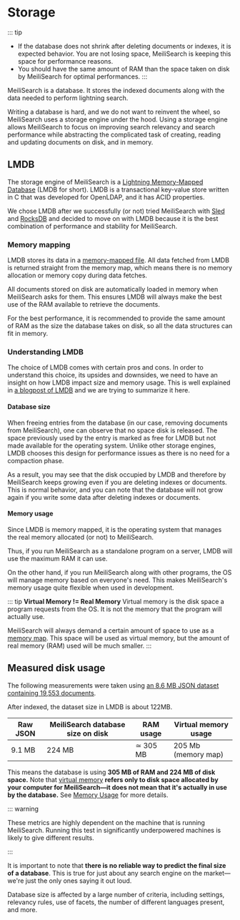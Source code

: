 # Storage

::: tip

- If the database does not shrink after deleting documents or indexes, it is expected behavior. You are not losing space, MeiliSearch is keeping this space for performance reasons.
- You should have the same amount of RAM than the space taken on disk by MeiliSearch for optimal performances.
  :::

MeiliSearch is a database. It stores the indexed documents along with the data needed to perform lightning search.

Writing a database is hard, and we do not want to reinvent the wheel, so MeiliSearch uses a storage engine under the hood. Using a storage engine allows MeiliSearch to focus on improving search relevancy and search performance while abstracting the complicated task of creating, reading and updating documents on disk, and in memory.

## LMDB

The storage engine of MeiliSearch is a [Lightning Memory-Mapped Database](http://www.lmdb.tech/doc/) (LMDB for short). LMDB is a transactional key-value store written in C that was developed for OpenLDAP, and it has ACID properties.

We chose LMDB after we successfully (or not) tried MeiliSearch with [Sled](https://github.com/spacejam/sled) and [RocksDB](https://rocksdb.org/) and decided to move on with LMDB because it is the best combination of performance and stability for MeiliSearch.

### Memory mapping

LMDB stores its data in a [memory-mapped file](https://en.wikipedia.org/wiki/Memory-mapped_file). All data fetched from LMDB is returned straight from the memory map, which means there is no memory allocation or memory copy during data fetches.

All documents stored on disk are automatically loaded in memory when MeiliSearch asks for them. This ensures LMDB will always make the best use of the RAM available to retrieve the documents.

For the best performance, it is recommended to provide the same amount of RAM as the size the database takes on disk, so all the data structures can fit in memory.

### Understanding LMDB

The choice of LMDB comes with certain pros and cons. In order to understand this choice, its upsides and downsides, we need to have an insight on how LMDB impact size and memory usage. This is well explained in [a blogpost of LMDB](https://symas.com/understanding-lmdb-database-file-sizes-and-memory-utilization/) and we are trying to summarize it here.

#### Database size

When freeing entries from the database (in our case, removing documents from MeiliSearch), one can observe that no space disk is released. The space previously used by the entry is marked as free for LMDB but not made available for the operating system.
Unlike other storage engines, LMDB chooses this design for performance issues as there is no need for a compaction phase.

As a result, you may see that the disk occupied by LMDB and therefore by MeiliSearch keeps growing even if you are deleting indexes or documents. This is normal behavior, and you can note that the database will not grow again if you write some data after deleting indexes or documents.

#### Memory usage

Since LMDB is memory mapped, it is the operating system that manages the real memory allocated (or not) to MeiliSearch.

Thus, if you run MeiliSearch as a standalone program on a server, LMDB will use the maximum RAM it can use.

On the other hand, if you run MeiliSearch along with other programs, the OS will manage memory based on everyone's need. This makes MeiliSearch's memory usage quite flexible when used in development.

::: tip
**Virtual Memory != Real Memory**
Virtual memory is the disk space a program requests from the OS. It is not the memory that the program will actually use.

MeiliSearch will always demand a certain amount of space to use as a [memory map](#memory-mapping). This space will be used as virtual memory, but the amount of real memory (RAM) used will be much smaller.
:::

## Measured disk usage

The following measurements were taken using <a id="downloadMovie" href="/movies.json" download="movies.json">an 8.6 MB JSON dataset containing 19,553 documents</a>.

After indexed, the dataset size in LMDB is about 122MB.

| Raw JSON | MeiliSearch database size on disk | RAM usage | Virtual memory usage |
| -------- | --------------------------------- | -------------------- | ------------------- |
| 9.1 MB   | 224 MB                            | ≃ 305 MB             | 205 Mb (memory map) |

This means the database is using **305 MB of RAM and 224 MB of disk space.** Note that [virtual memory](https://www.enterprisestorageforum.com/hardware/virtual-memory/) **refers only to disk space allocated by your computer for MeiliSearch—it does not mean that it's actually in use by the database.** See [Memory Usage](#memory-usage) for more details.

::: warning

These metrics are highly dependent on the machine that is running MeiliSearch. Running this test in significantly underpowered machines is likely to give different results.

:::

It is important to note that **there is no reliable way to predict the final size of a database**. This is true for just about any search engine on the market—we're just the only ones saying it out loud.

Database size is affected by a large number of criteria, including settings, relevancy rules, use of facets, the number of different languages present, and more.
